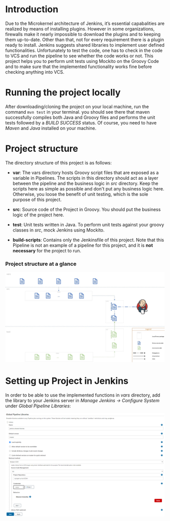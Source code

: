 # Introduction

Due to the Microkernel architecture of Jenkins, it’s essential capabalities are realized by  means of installing
plugins. However in some organizations, firewalls make it nearly impossible  to download the plugins and to keeping them
up-to-date. Other than that, not for every  requirement there is a plugin ready to install. Jenkins suggests shared
libraries to implement user defined functionalities. Unfortunately to test the code, one has to check in the code to VCS
and run the pipeline to see whether the code works or not. This project helps you to perform unit tests using Mockito
on the Groovy Code and to make sure that the implemented functionality works fine before checking anything into VCS.

# Running the project locally

After downloading/cloning the project on your local machine, run the command `mvn test` in your terminal.
you should see there that maven successfully compiles both Java and Groovy files and performs the unit tests
followed by a _BUILD SUCCESS_ status. Of course, you need to have _Maven_ and _Java_ installed on your machine.

# Project structure

The directory structure of this project is as follows:

* **var**: The vars directory hosts Groovy script files that are exposed as a variable in Pipelines. The scripts in this
  directory should act as a layer between the pipeline and the business logic in _src_ directory. Keep the scripts
  here as simple as possible and don't put any business logic here. Otherwise, you loose the benefit of unit testing,
  which is the sole purpose of this project.
  
* **src**: Source code of the Project in Groovy. You should put the business logic of the project here.
* **test**: Unit tests written in Java. To perform unit tests against your groovy classes in _src_, mock Jenkins
  using Mockito.
* **build-scripts**: Contains only the Jenkinsfile of this project. Note that this Pipeline is not an example of a
  pipeline for this project, and it is **not necessary** for the project to run.

### Project structure at a glance

![Alt text](./Jenkins-shared-library.jpg?raw=true "Project structure")

# Setting up Project in Jenkins

In order to be able to use the implemented functions in _vars_ directory, add the library to your Jenkins server in 
_Manage Jenkins -> Configure System_ under _Global Pipeline Libraries_:

![Alt text](./Jenkins-shared-library%20installation%20on%20Jenkins.png?raw=true "Project structure")
